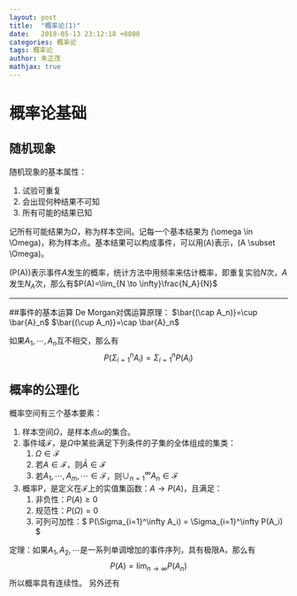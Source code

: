 ```yaml
---
layout: post
title:  "概率论(1)"
date:   2018-05-13 23:12:18 +0800
categories: 概率论
tags: 概率论
author: 朱正茂
mathjax: true
---
```

# 概率论基础
## 随机现象
随机现象的基本属性：

1. 试验可重复
2. 会出现何种结果不可知
3. 所有可能的结果已知



记所有可能结果为$\Omega$，称为样本空间。记每一个基本结果为 \(\omega \in \Omega\)，称为样本点。基本结果可以构成事件，可以用\(A\)表示，\(A \subset \Omega\)。

\(P(A)\)表示事件$A$发生的概率，统计方法中用频率来估计概率，即重复实验$N$次，$A$发生$N_A$次，那么有$P(A)=\lim_{N \to \infty}\frac{N_A}{N}$

---
##事件的基本运算
De Morgan对偶运算原理：
$\bar{(\cap A_n)}=\cup \bar{A}_n$    $\bar{(\cup A_n)}=\cap \bar{A}_n$

如果$A_1,\cdots,A_n$互不相交，那么有
$$
P(\Sigma_{i=1}^nA_i)=\Sigma_{i=1}^nP(A_i)
$$


## 概率的公理化

概率空间有三个基本要素：

1. 样本空间$\Omega$，是样本点$\omega$的集合。
2. 事件域$\mathcal{F}$，是$\Omega$中某些满足下列条件的子集的全体组成的集类：
    1. $\Omega \in \mathcal{F}$
    2. 若$A \in \mathcal{F}$，则$\bar{A} \in \mathcal{F}$
    3. 若$A_1,\cdots,A_m,\cdots \in \mathcal{F}$，则$\cup_{n=1}^\infty A_n \in \mathcal{F}$
3. 概率P，是定义在$\mathcal{F}$上的实值集函数：$A \to P(A)$，且满足：
    1. 非负性：$P(A)\geq0$
    2. 规范性：$P(\Omega)=0$
    3. 可列可加性：$
P(\Sigma_{i=1}^\infty A_i) = \Sigma_{i=1}^\infty P(A_i)
$

定理：如果$A_1,A_2,\cdots$是一系列单调增加的事件序列，具有极限A，那么有
$$
P(A)=\lim_{n\to \infty}P(A_n)
$$
所以概率具有连续性。
另外还有

